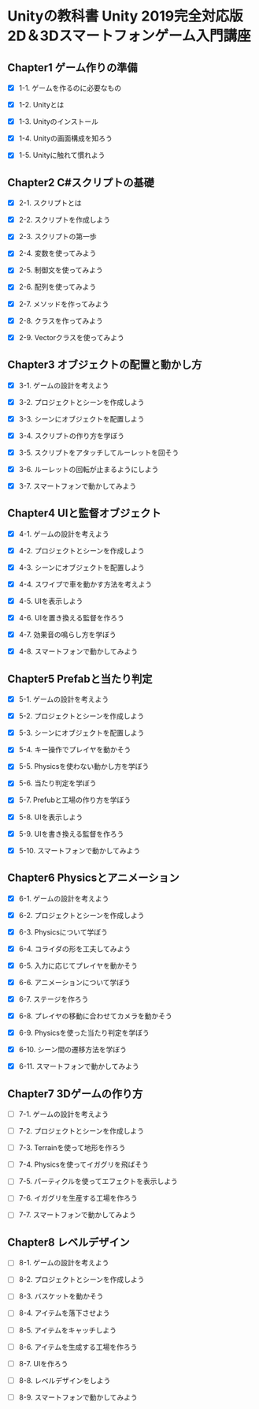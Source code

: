 # Unityの教科書 Unity 2019完全対応版 2D＆3Dスマートフォンゲーム入門講座

## Chapter1 ゲーム作りの準備

- [x] 1-1. ゲームを作るのに必要なもの

- [x] 1-2. Unityとは

- [x] 1-3. Unityのインストール

- [x] 1-4. Unityの画面構成を知ろう

- [x] 1-5. Unityに触れて慣れよう

## Chapter2 C#スクリプトの基礎

- [x] 2-1. スクリプトとは

- [x] 2-2. スクリプトを作成しよう

- [x] 2-3. スクリプトの第一歩

- [x] 2-4. 変数を使ってみよう

- [x] 2-5. 制御文を使ってみよう

- [x] 2-6. 配列を使ってみよう

- [x] 2-7. メソッドを作ってみよう

- [x] 2-8. クラスを作ってみよう

- [x] 2-9. Vectorクラスを使ってみよう

## Chapter3 オブジェクトの配置と動かし方

- [x] 3-1. ゲームの設計を考えよう

- [x] 3-2. プロジェクトとシーンを作成しよう

- [x] 3-3. シーンにオブジェクトを配置しよう

- [x] 3-4. スクリプトの作り方を学ぼう

- [x] 3-5. スクリプトをアタッチしてルーレットを回そう

- [x] 3-6. ルーレットの回転が止まるようにしよう

- [x] 3-7. スマートフォンで動かしてみよう

## Chapter4 UIと監督オブジェクト

- [x] 4-1. ゲームの設計を考えよう

- [x] 4-2. プロジェクトとシーンを作成しよう

- [x] 4-3. シーンにオブジェクトを配置しよう

- [x] 4-4. スワイプで車を動かす方法を考えよう

- [x] 4-5. UIを表示しよう

- [x] 4-6. UIを置き換える監督を作ろう

- [x] 4-7. 効果音の鳴らし方を学ぼう

- [x] 4-8. スマートフォンで動かしてみよう

## Chapter5 Prefabと当たり判定

- [x] 5-1. ゲームの設計を考えよう

- [x] 5-2. プロジェクトとシーンを作成しよう

- [x] 5-3. シーンにオブジェクトを配置しよう

- [x] 5-4. キー操作でプレイヤを動かそう

- [x] 5-5. Physicsを使わない動かし方を学ぼう

- [x] 5-6. 当たり判定を学ぼう

- [x] 5-7. Prefubと工場の作り方を学ぼう

- [x] 5-8. UIを表示しよう

- [x] 5-9. UIを書き換える監督を作ろう

- [x] 5-10. スマートフォンで動かしてみよう

## Chapter6 Physicsとアニメーション

- [x] 6-1. ゲームの設計を考えよう

- [x] 6-2. プロジェクトとシーンを作成しよう

- [x] 6-3. Physicsについて学ぼう

- [x] 6-4. コライダの形を工夫してみよう

- [x] 6-5. 入力に応じてプレイヤを動かそう

- [x] 6-6. アニメーションについて学ぼう

- [x] 6-7. ステージを作ろう

- [x] 6-8. プレイヤの移動に合わせてカメラを動かそう

- [x] 6-9. Physicsを使った当たり判定を学ぼう

- [x] 6-10. シーン間の遷移方法を学ぼう

- [x] 6-11. スマートフォンで動かしてみよう

## Chapter7 3Dゲームの作り方

- [ ] 7-1. ゲームの設計を考えよう

- [ ] 7-2. プロジェクトとシーンを作成しよう

- [ ] 7-3. Terrainを使って地形を作ろう

- [ ] 7-4. Physicsを使ってイガグリを飛ばそう

- [ ] 7-5. パーティクルを使ってエフェクトを表示しよう

- [ ] 7-6. イガグリを生産する工場を作ろう

- [ ] 7-7. スマートフォンで動かしてみよう

## Chapter8 レベルデザイン

- [ ] 8-1. ゲームの設計を考えよう

- [ ] 8-2. プロジェクトとシーンを作成しよう

- [ ] 8-3. バスケットを動かそう

- [ ] 8-4. アイテムを落下させよう

- [ ] 8-5. アイテムをキャッチしよう

- [ ] 8-6. アイテムを生成する工場を作ろう

- [ ] 8-7. UIを作ろう

- [ ] 8-8. レベルデザインをしよう

- [ ] 8-9. スマートフォンで動かしてみよう
